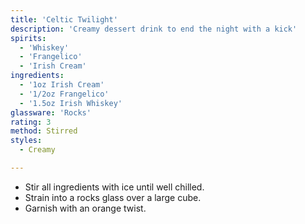 ```yaml
---
title: 'Celtic Twilight'
description: 'Creamy dessert drink to end the night with a kick'
spirits:
  - 'Whiskey'
  - 'Frangelico'
  - 'Irish Cream'
ingredients:
  - '1oz Irish Cream'
  - '1/2oz Frangelico'
  - '1.5oz Irish Whiskey'
glassware: 'Rocks'
rating: 3
method: Stirred
styles:
  - Creamy

---
```


- Stir all ingredients with ice until well chilled.  
- Strain into a rocks glass over a large cube.  
- Garnish with an orange twist.
